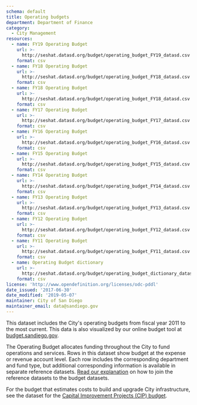 ```yaml
---
schema: default
title: Operating budgets
department: Department of Finance
category:
  - City Management
resources:
  - name: FY19 Operating Budget 
    url: >-
      http://seshat.datasd.org/budget/operating_budget_FY19_datasd.csv
    format: csv
  - name: FY18 Operating Budget 
    url: >-
      http://seshat.datasd.org/budget/operating_budget_FY18_datasd.csv
    format: csv
  - name: FY18 Operating Budget 
    url: >-
      http://seshat.datasd.org/budget/operating_budget_FY18_datasd.csv
    format: csv
  - name: FY17 Operating Budget 
    url: >-
      http://seshat.datasd.org/budget/operating_budget_FY17_datasd.csv
    format: csv
  - name: FY16 Operating Budget 
    url: >-
      http://seshat.datasd.org/budget/operating_budget_FY16_datasd.csv
    format: csv
  - name: FY15 Operating Budget 
    url: >-
      http://seshat.datasd.org/budget/operating_budget_FY15_datasd.csv
    format: csv
  - name: FY14 Operating Budget 
    url: >-
      http://seshat.datasd.org/budget/operating_budget_FY14_datasd.csv
    format: csv
  - name: FY13 Operating Budget 
    url: >-
      http://seshat.datasd.org/budget/operating_budget_FY13_datasd.csv
    format: csv
  - name: FY12 Operating Budget 
    url: >-
      http://seshat.datasd.org/budget/operating_budget_FY12_datasd.csv
    format: csv
  - name: FY11 Operating Budget 
    url: >-
      http://seshat.datasd.org/budget/operating_budget_FY11_datasd.csv
    format: csv
  - name: Operating Budget dictionary
    url: >-
      http://seshat.datasd.org/budget/operating_budget_dictionary_datasd.csv
    format: csv
license: 'http://www.opendefinition.org/licenses/odc-pddl'
date_issued: '2017-06-30'
date_modified: '2019-05-07'
maintainer: City of San Diego
maintainer_email: data@sandiego.gov
---
```

This dataset includes the City's operating budgets from fiscal year 2011 to the most current. This data is also visualized by our online budget tool at [budget.sandiego.gov](https://budget.sandiego.gov/transparency#/).
<!--more-->

The Operating Budget allocates funding throughout the City to fund operations and services. Rows in this dataset show budget at the expense or revenue account level. Each row includes the corresponding department and fund type, but additional corresponding information is available in separate reference datasets. [Read our explanation](/budget-topic/) on how to join the reference datasets to the budget datasets.

For the budget that estimates costs to build and upgrade City infrastructure, see the dataset for the [Capital Improvement Projects (CIP) budget](/datasets/capital-budget-fy/).